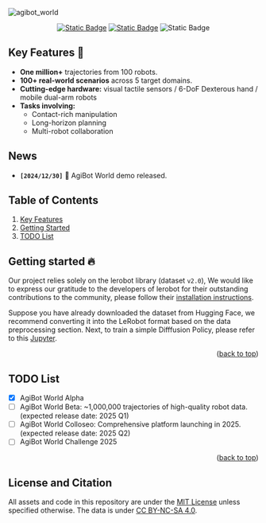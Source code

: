 
![agibot_world](https://github.com/user-attachments/assets/df64b543-db82-41ee-adda-799970e8a198)



<div id="top" align="center">

[![Static Badge](https://img.shields.io/badge/Download-grey?style=plastic&logo=huggingface&logoColor=yellow)](https://huggingface.co/agibot-world) [![Static Badge](https://img.shields.io/badge/Project%20Page-blue?style=plastic)](https://agibot-world.com) ![Static Badge](https://img.shields.io/badge/License-MIT-blue?style=plastic)

</div>

## Key Features 🔑 <a name="keyfeatures"></a>
- **One million+** trajectories from 100 robots.
- **100+ real-world scenarios** across 5 target domains.
- **Cutting-edge hardware:** visual tactile sensors / 6-DoF Dexterous hand / mobile dual-arm robots
- **Tasks involving:**
    - Contact-rich manipulation
    - Long-horizon planning
    - Multi-robot collaboration


## News <a name="news"></a>

- **`[2024/12/30]`** 🤖 AgiBot World demo released.

## Table of Contents
1. [Key Features](#keyfeatures)
2. [Getting Started](#gettingstarted)  
3. [TODO List](#todolist)

## Getting started 🔥 <a name="gettingstarted"></a>
Our project relies solely on the lerobot library (dataset `v2.0`), We would like to express our gratitude to the developers of lerobot for their outstanding contributions to the community, please follow their [installation instructions](https://github.com/huggingface/lerobot).

Suppose you have already downloaded the dataset from Hugging Face, we recommend converting it into the LeRobot format based on the data preprocessing section. Next, to train a simple Difffusion Policy, please refer to this [Jupyter](https://github.com/OpenDriveLab/Agibot-World/AgibotWorld.ipynb).

<p align="right">(<a href="#top">back to top</a>)</p>

## TODO List <a name="todolist"></a>

- [x] AgiBot World Alpha
- [ ] AgiBot World Beta: ~1,000,000 trajectories of high-quality robot data. (expected release date: 2025 Q1)
- [ ] AgiBot World Colloseo: Comprehensive platform launching in 2025. (expected release date: 2025 Q2)
- [ ] AgiBot World Challenge 2025

<p align="right">(<a href="#top">back to top</a>)</p>


## License and Citation
All assets and code in this repository are under the [MIT License](./LICENSE) unless specified otherwise. The data is under [CC BY-NC-SA 4.0](https://creativecommons.org/licenses/by-nc-sa/4.0/).

